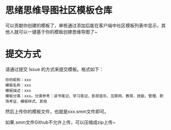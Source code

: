 # 思绪思维导图社区模板仓库

可以贡献你创建的模板了，审核通过添加后能在客户端中社区模板列表中显示，其他人就可以一键基于你的模板创建思维导图了~

# 提交方式

请通过提交 Issue 的方式来提交模板。格式如下：

```
你的昵称：xxx
模板名称：xxx
模板描述：xxx
模板分类：xxx。分类参考：读书笔记、学习笔记、影视音乐、互联网、教育、技能、管理、职场考证、模板样式、其他
```

然后上传你的模板文件，也就是xxx.smm文件即可。

如果.smm文件Github不允许上传，可以压缩成zip上传~
